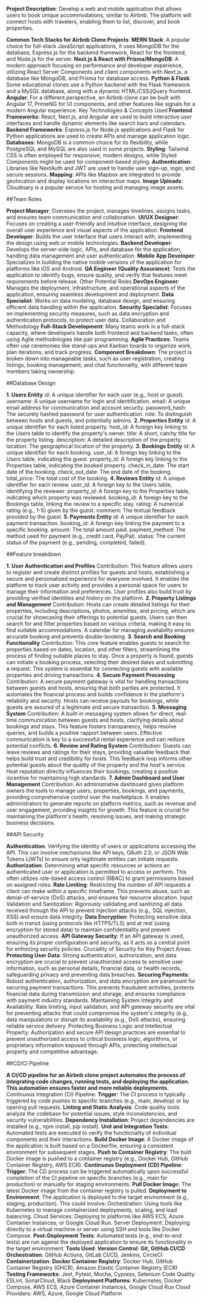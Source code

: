 **Project Description**: Develop a web and mobile application that allows users to book unique accommodations, similar to Airbnb. The platform will connect hosts with travelers, enabling them to list, discover, and book properties.

**Common Tech Stacks for Airbnb Clone Projects**:
**MERN Stack**:
A popular choice for full-stack JavaScript applications, it uses MongoDB for the database, Express.js for the backend framework, React for the frontend, and Node.js for the server. 
**Next.js & React with Prisma/MongoDB**:
A modern approach focusing on performance and developer experience, utilizing React Server Components and client components with Next.js, a database like MongoDB, and Prisma for database access. 
**Python & Flask**:
Some educational clones use a Python backend with the Flask framework and a MySQL database, along with a dynamic HTML/CSS/jQuery frontend. 
**Angular**:
For a different perspective, an Airbnb clone can be built with Angular 17, PrimeNG for UI components, and other features like signals for a modern Angular experience. 
Key Technologies & Concepts Used
**Frontend Frameworks**:
React, Next.js, and Angular are used to build interactive user interfaces and handle dynamic elements like search bars and calendars. 
**Backend Frameworks**:
Express.js for Node.js applications and Flask for Python applications are used to create APIs and manage application logic. 
**Databases**:
MongoDB is a common choice for its flexibility, while PostgreSQL and MySQL are also used in some projects. 
**Styling**:
Tailwind CSS is often employed for responsive, modern designs, while Styled Components might be used for component-based styling. 
**Authentication**:
Libraries like NextAuth and JWT are used to handle user sign-up, login, and secure sessions. 
**Mapping**:
APIs like Mapbox are integrated to provide geolocation and display locations on interactive maps. 
**Image Uploads**:
Cloudinary is a popular service for hosting and managing image assets. 


##Team Roles

**Project Manager**:
Oversees the project, manages timelines, assigns tasks, and ensures team communication and collaboration. 
**UI/UX Designer**:
Focuses on creating a user-friendly and intuitive interface, designing the overall user experience and visual aspects of the application. 
**Frontend Developer**:
Builds the user interface that users interact with, implementing the design using web or mobile technologies. 
**Backend Developer**:
Develops the server-side logic, APIs, and database for the application, handling data management and user authentication. 
**Mobile App Developer**:
Specializes in building the native mobile versions of the application for platforms like iOS and Android. 
**QA Engineer (Quality Assurance)**:
Tests the application to identify bugs, ensure quality, and verify that features meet requirements before release. 
Other Potential Roles
**DevOps Engineer**:
Manages the deployment, infrastructure, and operational aspects of the application, ensuring seamless development and deployment. 
**Data Specialist**:
Works on data modeling, database design, and ensuring efficient data handling within the application. 
**Security Specialist**:
Focuses on implementing security measures, such as data encryption and authentication protocols, to protect user data. 
Collaboration and Methodology
**Full-Stack Development**:
Many teams work in a full-stack capacity, where developers handle both frontend and backend tasks, often using Agile methodologies like pair programming. 
**Agile Practices**:
Teams often use ceremonies like stand-ups and Kanban boards to organize work, plan iterations, and track progress. 
**Component Breakdown**:
The project is broken down into manageable tasks, such as user registration, creating listings, booking management, and chat functionality, with different team members taking ownership. 

##Database Design

**1. Users Entity**
id: A unique identifier for each user (e.g., host or guest).
username: A unique username for login and identification.
email: A unique email address for communication and account security.
password_hash: The securely hashed password for user authentication.
role: To distinguish between hosts and guests, and potentially admins.
**2. Properties Entity** 
id: A unique identifier for each listed property.
host_id: A foreign key linking to the Users table to identify the property's owner.
title: A short, catchy title for the property listing.
description: A detailed description of the property.
location: The geographical location of the property.
**3. Bookings Entity** 
id: A unique identifier for each booking.
user_id: A foreign key linking to the Users table, indicating the guest.
property_id: A foreign key linking to the Properties table, indicating the booked property.
check_in_date: The start date of the booking.
check_out_date: The end date of the booking.
total_price: The total cost of the booking.
**4. Reviews Entity**
id: A unique identifier for each review. 
user_id: A foreign key to the Users table, identifying the reviewer. 
property_id: A foreign key to the Properties table, indicating which property was reviewed. 
booking_id: A foreign key to the Bookings table, linking the review to a specific stay. 
rating: A numerical rating (e.g., 1-5) given by the guest. 
comment: The textual feedback provided by the guest. 
**5. Payments Entity** 
id: A unique identifier for each payment transaction.
booking_id: A foreign key linking the payment to a specific booking.
amount: The total amount paid.
payment_method: The method used for payment (e.g., credit card, PayPal).
status: The current status of the payment (e.g., pending, completed, failed).

##Feature breakdown

**1. User Authentication and Profiles**
Contribution: This feature allows users to register and create distinct profiles for guests and hosts, establishing a secure and personalized experience for everyone involved. It enables the platform to track user activity and provides a personal space for users to manage their information and preferences. User profiles also build trust by providing verified identities and history on the platform.
**2. Property Listings and Management**
Contribution: Hosts can create detailed listings for their properties, including descriptions, photos, amenities, and pricing, which are crucial for showcasing their offerings to potential guests. Users can then search for and filter properties based on various criteria, making it easy to find suitable accommodations. A calendar for managing availability ensures accurate booking and prevents double-booking.
**3. Search and Booking Functionality**
Contribution: This core feature enables guests to search for properties based on dates, location, and other filters, streamlining the process of finding suitable places to stay. Once a property is found, guests can initiate a booking process, selecting their desired dates and submitting a request. This system is essential for connecting guests with available properties and driving transactions.
**4. Secure Payment Processing**
Contribution: A secure payment gateway is vital for handling transactions between guests and hosts, ensuring that both parties are protected. It automates the financial process and builds confidence in the platform's reliability and security. Hosts can receive payouts for bookings, while guests are assured of a legitimate and secure transaction.
**5. Messaging System** 
Contribution: A built-in messaging system allows for direct, real-time communication between guests and hosts, clarifying details about bookings and stays. This feature fosters transparency, helps resolve queries, and builds a positive rapport between users. Effective communication is key to a successful rental experience and can reduce potential conflicts.
**6. Review and Rating System**
Contribution: Guests can leave reviews and ratings for their stays, providing valuable feedback that helps build trust and credibility for hosts. This feedback loop informs other potential guests about the quality of the property and the host's service. Host reputation directly influences their bookings, creating a positive incentive for maintaining high standards.
**7. Admin Dashboard and User Management**
Contribution: An administrative dashboard gives platform owners the tools to manage users, properties, bookings, and payments, providing comprehensive control over the marketplace. It enables administrators to generate reports on platform metrics, such as revenue and user engagement, providing insights for growth. This feature is crucial for maintaining the platform's health, resolving issues, and making strategic business decisions.

##API Security

**Authentication**:
Verifying the identity of users or applications accessing the API. This can involve mechanisms like API keys, OAuth 2.0, or JSON Web Tokens (JWTs) to ensure only legitimate entities can initiate requests.
**Authorization**:
Determining what specific resources or actions an authenticated user or application is permitted to access or perform. This often utilizes role-based access control (RBAC) to grant permissions based on assigned roles.
**Rate Limiting**:
Restricting the number of API requests a client can make within a specific timeframe. This prevents abuse, such as denial-of-service (DoS) attacks, and ensures fair resource allocation. 
Input Validation and Sanitization:
Rigorously validating and sanitizing all data received through the API to prevent injection attacks (e.g., SQL injection, XSS) and ensure data integrity.
**Data Encryption**:
Protecting sensitive data both in transit (using protocols like HTTPS/TLS) and at rest (using encryption for stored data) to maintain confidentiality and prevent unauthorized access.
**API Gateway Security**:
If an API gateway is used, ensuring its proper configuration and security, as it acts as a central point for enforcing security policies.
Cruciality of Security for Key Project Areas:
**Protecting User Data**:
Strong authentication, authorization, and data encryption are crucial to prevent unauthorized access to sensitive user information, such as personal details, financial data, or health records, safeguarding privacy and preventing data breaches.
**Securing Payments**:
Robust authentication, authorization, and data encryption are paramount for securing payment transactions. This prevents fraudulent activities, protects financial data during transmission and storage, and ensures compliance with payment industry standards.
Maintaining System Integrity and Availability:
Rate limiting, input validation, and API gateway security are vital for preventing attacks that could compromise the system's integrity (e.g., data manipulation) or disrupt its availability (e.g., DoS attacks), ensuring reliable service delivery.
Protecting Business Logic and Intellectual Property:
Authorization and secure API design practices are essential to prevent unauthorized access to critical business logic, algorithms, or proprietary information exposed through APIs, protecting intellectual property and competitive advantage.

##CD/CI Pipeline

**A CI/CD pipeline for an Airbnb clone project automates the process of integrating code changes, running tests, and deploying the application. This automation ensures faster and more reliable deployments.**
Continuous Integration (CI) Pipeline:
**Trigger**:
The CI process is typically triggered by code pushes to specific branches (e.g., main, develop) or by opening pull requests.
**Linting and Static Analysis**:
Code quality tools analyze the codebase for potential issues, style inconsistencies, and security vulnerabilities.
**Dependency Installation**:
Project dependencies are installed (e.g., npm install, pip install).
**Unit and Integration Tests**:
Automated tests are executed to verify the functionality of individual components and their interactions.
**Build Docker Image**:
A Docker image of the application is built based on a Dockerfile, ensuring a consistent environment for subsequent stages.
**Push to Container Registry**:
The built Docker image is pushed to a container registry (e.g., Docker Hub, GitHub Container Registry, AWS ECR).
**Continuous Deployment (CD) Pipeline**:
**Trigger**:
The CD process can be triggered automatically upon successful completion of the CI pipeline on specific branches (e.g., main for production) or manually for staging environments.
**Pull Docker Imag**e:
The latest Docker image from the container registry is pulled.
**Deployment to Environment**:
The application is deployed to the target environment (e.g., staging, production). This could involve:
Orchestration: Using tools like Kubernetes to manage containerized deployments, scaling, and load balancing.
Cloud Services: Deploying to platforms like AWS ECS, Azure Container Instances, or Google Cloud Run.
Server Deployment: Deploying directly to a virtual machine or server using SSH and tools like Docker Compose.
**Post-Deployment Tests**:
Automated tests (e.g., end-to-end tests) are run against the deployed application to ensure its functionality in the target environment.
**Tools Used**:
**Version Control**: **Git, GitHub
CI/CD Orchestration**: GitHub Actions, GitLab CI/CD, Jenkins, CircleCI
**Containerization**: **Docker
Container Registry**: Docker Hub, GitHub Container Registry (GHCR), Amazon Elastic Container Registry (ECR)
**Testing Frameworks**: Jest, Pytest, Mocha, Cypress, Selenium
Code Quality: ESLint, SonarCloud, Black
**Deployment Platforms**: Kubernetes, Docker Compose, AWS ECS, Azure Container Instances, Google Cloud Run
Cloud Providers: AWS, Azure, Google Cloud Platform



